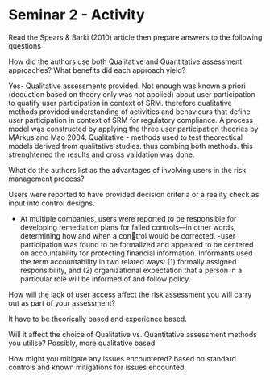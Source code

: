 <H1>Seminar 2 - Activity </H1>
<p>
Read the Spears & Barki (2010) article then prepare answers to the following questions
  
How did the authors use both Qualitative and Quantitative assessment approaches? What benefits did each approach yield?

Yes- Qualitative assessments provided.  Not enough was known a priori (deduction based on theory only was not applied) about user participation to quatify user participation in context of SRM. therefore qualitative methods provided understanding of activities and behaviours that define user participation in context of SRM for regulatory compliance.
A process model was constructed by applying the three user participation theories by MArkus and Mao 2004.
Qualitative - methods used to test theorectical models derived from qualitative studies. thus combing both methods. this strenghtened the results and cross validation was done.

What do the authors list as the advantages of involving users in the risk management process?

Users were reported to have provided decision criteria or a reality check as input into control designs.
- At multiple companies, users were reported to be responsible for developing remediation plans for failed controls—in other words, determining how and when a control would be corrected. 
-user participation was found to be formalized and appeared to be centered on accountability for protecting financial information. Informants used the term accountability in two related ways: (1) formally assigned responsibility, and
(2) organizational expectation that a person in a particular role will be informed of and follow policy.

How will the lack of user access affect the risk assessment you will carry out as part of your assessment?

It have to be theorically based and experience based.

Will it affect the choice of Qualitative vs. Quantitative assessment methods you utilise?
Possibly, more qualitative based 

How might you mitigate any issues encountered?
based on standard controls and known mitigations for issues encounted. </p>


